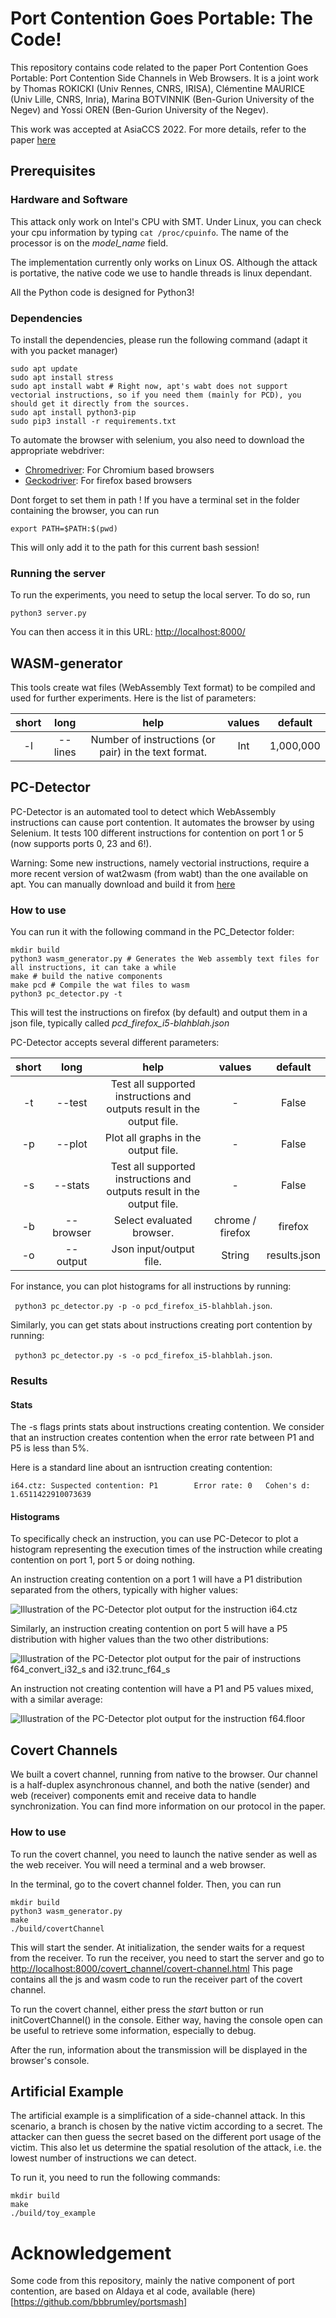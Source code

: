 # Port Contention Goes Portable: The Code!
This repository contains code related to the paper Port Contention Goes Portable: Port Contention Side Channels in Web Browsers. It is a joint work by Thomas ROKICKI (Univ Rennes, CNRS, IRISA), Clémentine MAURICE (Univ Lille, CNRS, Inria), Marina BOTVINNIK (Ben-Gurion University of the Negev) and  Yossi OREN (Ben-Gurion University of the Negev).

This work was accepted at AsiaCCS 2022. For more details, refer to the paper [here](https://people.irisa.fr/Thomas.Rokicki/publications/wpc.pdf)

## Prerequisites

### Hardware and Software

This attack only work on Intel's CPU with SMT.
Under Linux, you can check your cpu information by typing `cat /proc/cpuinfo`.
The name of the processor is on the _model\_name_ field.

The implementation currently only works on Linux OS.
Although the attack is portative, the native code we use to handle threads is linux dependant.

All the Python code is designed for Python3!

### Dependencies
To install the dependencies, please run the following command (adapt it with you packet manager)

```
sudo apt update
sudo apt install stress
sudo apt install wabt # Right now, apt's wabt does not support vectorial instructions, so if you need them (mainly for PCD), you should get it directly from the sources.
sudo apt install python3-pip
sudo pip3 install -r requirements.txt
```

To automate the browser with selenium, you also need to download the appropriate webdriver:

* [Chromedriver](https://chromedriver.chromium.org/downloads): For Chromium based browsers
* [Geckodriver](https://github.com/mozilla/geckodriver/releases): For firefox based browsers

Dont forget to set them in path !
If you have a terminal set in the folder containing the browser, you can run
```
export PATH=$PATH:$(pwd)
```
This will only add it to the path for this current bash session!
### Running the server

To run the experiments, you need to setup the local server.
To do so, run
 ```
 python3 server.py
 ```

 You can then access it in this URL: [http://localhost:8000/](http://localhost:8000/)
## WASM-generator

This tools create wat files (WebAssembly Text format) to be compiled and used for further experiments.
Here is the list of parameters:


| short  | long    |       help                  | values | default |
| :----: |:-------:| :--------------------:|:------:| :-----: |
| -l    | --lines | Number of instructions (or pair) in the text format. |   Int  | 1,000,000   |


## PC-Detector

PC-Detector is an automated tool to detect which WebAssembly instructions can cause port contention.
It automates the browser by using Selenium.
It tests 100 different instructions for contention on port 1 or 5 (now supports ports 0, 23 and 6!).

Warning: Some new instructions, namely vectorial instructions, require a more recent version of wat2wasm (from wabt) than the one available on apt.
You can manually download and build it from [here](https://github.com/WebAssembly/wabt)
### How to use
You can run it with the following command in the PC_Detector folder:
```
mkdir build
python3 wasm_generator.py # Generates the Web assembly text files for all instructions, it can take a while
make # build the native components
make pcd # Compile the wat files to wasm
python3 pc_detector.py -t
```

This will test the instructions on firefox (by default) and output them in a json file, typically called _pcd\_firefox\_i5-blahblah.json_

PC-Detector accepts several different parameters:

| short  | long    |       help                  | values | default |
| :----: |:-------:| :--------------------:|:------:| :-----: |
| -t    | --test | Test all supported instructions and outputs result in the output file. |    -   | False   |
| -p     | --plot | Plot all graphs in the output file. |    -    | False   |
| -s    | --stats | Test all supported instructions and outputs result in the output file. |    -   | False   
| -b     | --browser | Select evaluated browser. |    chrome / firefox   | firefox   |
| -o    | --output | Json input/output file. |    String   | results.json  |

For instance, you can plot histograms for all instructions by running:

``` python3 pc_detector.py -p -o pcd_firefox_i5-blahblah.json```.

Similarly, you can get stats about instructions creating port contention by running:

``` python3 pc_detector.py -s -o pcd_firefox_i5-blahblah.json```.

### Results

#### Stats

The -s flags prints stats about instructions creating contention.
We consider that an instruction creates contention when the error rate between P1 and P5 is less than 5%.

Here is a standard line about an isntruction creating contention:

``` i64.ctz: Suspected contention: P1        Error rate: 0   Cohen's d: 1.6511422910073639 ```


#### Histograms

To specifically check an instruction, you can use PC-Detecor to plot a histogram representing the execution times of the instruction while creating contention on port 1, port 5 or doing nothing.

An instruction creating contention on a port 1 will have a P1 distribution separated from the others, typically with higher values:

![Illustration of the PC-Detector plot output for the instruction i64.ctz](./images/pcd_p1_contention.png "Illustration of the PC-Detector plot output for the instruction i64.ctz")


Similarly, an instruction creating contention on port 5 will have a P5 distribution with higher values than the two other distributions:

![Illustration of the PC-Detector plot output for the pair of instructions f64_convert_i32_s and i32.trunc_f64_s](./images/pcd_p5_contention.png "Illustration of the PC-Detector plot output for the pair of instructions f64_convert_i32_s and i32.trunc_f64_s")

An instruction not creating contention will have a P1 and P5 values mixed, with a similar average:

![Illustration of the PC-Detector plot output for the instruction f64.floor](./images/pcd_no_contention.png "Illustration of the PC-Detector plot output for the instruction f64.floor")


## Covert Channels

We built a covert channel, running from native to the browser.
Our channel is a half-duplex asynchronous channel, and both the native (sender) and web (receiver) components emit and receive data to handle synchronization.
You can find more information on our protocol in the paper.

### How to use

To run the covert channel, you need to launch the  native sender as well as the web receiver.
You will need a terminal and a web browser.

In the terminal, go to the covert channel folder. Then, you can run

```
mkdir build
python3 wasm_generator.py
make
./build/covertChannel
```

This will start the sender. At initialization, the sender waits for a request from the receiver.
To run the receiver, you need to start the server and go to [http://localhost:8000/covert_channel/covert-channel.html](http://localhost:8000/covert_channel/covert-channel.html)
This page contains all the js and wasm code to run the receiver part of the covert channel.

To run the covert channel, either press the _start_ button or run initCovertChannel() in the console.
Either way, having the console open can be useful to retrieve some information, especially to debug.

After the run, information about the transmission will be displayed in the browser's console.

## Artificial Example

The artificial example is a simplification of a side-channel attack.
In this scenario, a branch is chosen by the native victim according to a secret.
The attacker can then guess the secret based on the different port usage of the victim.
This also let us determine the spatial resolution of the attack, i.e. the lowest number of instructions we can detect.

To run it, you need to run the following commands:

```
mkdir build
make
./build/toy_example
```


# Acknowledgement
Some code from this repository, mainly the native component of port contention, are based on Aldaya et al code, available (here)[https://github.com/bbbrumley/portsmash]

